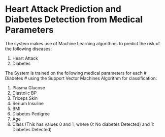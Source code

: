 # Heart Attack Prediction and Diabetes Detection from Medical Parameters
The system makes use of Machine Learning algorithms to predict the risk of the following diseases:
1) Heart Attack 
2) Diabetes

The System is trained on the following medical parameters for each # Diabetes # using the Support Vector Machines Algorithm for classification:
1) Plasma Glucose
2) Diastolic BP
3) Triceps Skin
4) Serium Insuline
5) BMI
6) Diabetes Pedigree
7) Age
8) Class (This has values 0 and 1; where 0: No diabetes Detected) and 1: Diabetes Detected)

